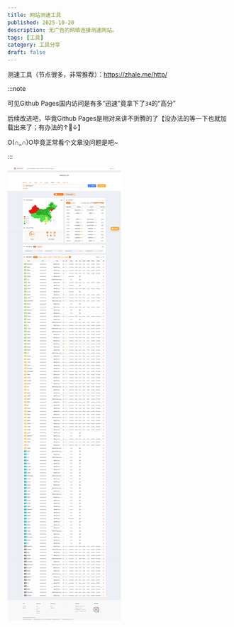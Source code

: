 ```yaml
---
title: 网站测速工具
published: 2025-10-20
description: 无广告的网络连接测速网站。
tags: [工具]
category: 工具分享
draft: false
---
```


测速工具（节点很多，非常推荐）：https://zhale.me/http/

:::note

可见Github Pages国内访问是有多“迅速”竟拿下了`34`的“高分”

后续改进吧，毕竟Github Pages是相对来讲不折腾的了【没办法的等一下也就加载出来了；有办法的↑🧱↓】

O(∩_∩)O毕竟正常看个文章没问题是吧~

:::

![图片](./halei.jpeg)

